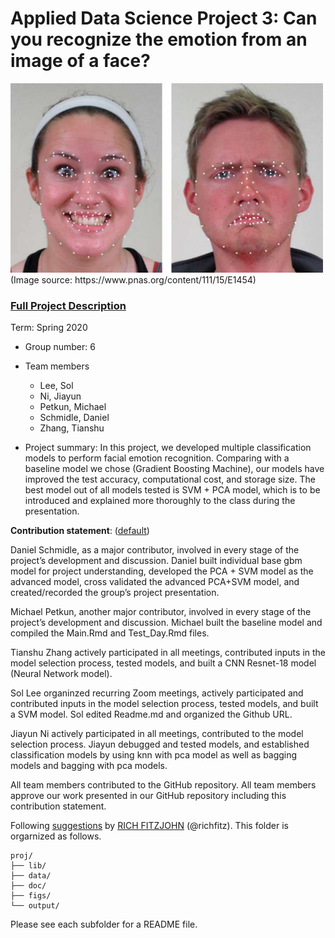 # Applied Data Science Project 3: Can you recognize the emotion from an image of a face? 
<img src="figs/CE.jpg" alt="Compound Emotions" width="500"/>
(Image source: https://www.pnas.org/content/111/15/E1454)

### [Full Project Description](doc/project3_desc.md)

Term: Spring 2020

+ Group number: 6

+ Team members
	+ Lee, Sol
	+ Ni, Jiayun
	+ Petkun, Michael 
	+ Schmidle, Daniel
	+ Zhang, Tianshu 

+ Project summary: In this project, we developed multiple classification models to perform facial emotion recognition. Comparing with a baseline model we chose (Gradient Boosting Machine), our models have improved the test accuracy, computational cost, and storage size. The best model out of all models tested is SVM + PCA model, which is to be introduced and explained more thoroughly to the class during the presentation. 
	
**Contribution statement**: ([default](doc/a_note_on_contributions.md)) 

Daniel Schmidle, as a major contributor, involved in every stage of the project’s development and discussion. Daniel built individual base gbm model for project understanding, developed the PCA + SVM model as the advanced model, cross validated the advanced PCA+SVM model, and created/recorded the group’s project presentation. 

Michael Petkun, another major contributor, involved in every stage of the project’s development and discussion. Michael built the baseline model and compiled the Main.Rmd and Test_Day.Rmd files.

Tianshu Zhang actively participated in all meetings, contributed inputs in the model selection process, tested models, and built a CNN Resnet-18 model (Neural Network model).

Sol Lee organinzed recurring Zoom meetings, actively participated and contributed inputs in the model selection process, tested models, and built a SVM model. Sol edited Readme.md and organized the Github URL.

Jiayun Ni actively participated in all meetings, contributed to the model selection process. Jiayun debugged and tested models, and established classification models by using knn with pca model as well as bagging models and bagging with pca models.

All team members contributed to the GitHub repository. All team members approve our work presented in our GitHub repository including this contribution statement.

Following [suggestions](http://nicercode.github.io/blog/2013-04-05-projects/) by [RICH FITZJOHN](http://nicercode.github.io/about/#Team) (@richfitz). This folder is orgarnized as follows.

```
proj/
├── lib/
├── data/
├── doc/
├── figs/
└── output/
```

Please see each subfolder for a README file.
